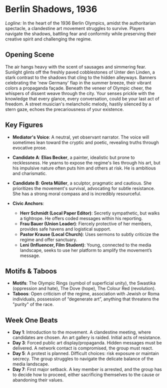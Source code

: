 # Berlin Shadows, 1936

*Logline:* In the heart of the 1936 Berlin Olympics, amidst the authoritarian spectacle, a clandestine art movement struggles to survive. Players navigate the shadows, battling fear and conformity while preserving their creative spirit and challenging the regime.

## Opening Scene

The air hangs heavy with the scent of sausages and simmering fear. Sunlight glints off the freshly paved cobblestones of Unter den Linden, a stark contrast to the shadows that cling to the hidden alleyways. Banners celebrating the 'new Germany' flap in the summer breeze, their vibrant colors a propaganda façade. Beneath the veneer of Olympic cheer, the whispers of dissent weave through the city. Your senses prickle with the knowledge that every glance, every conversation, could be your last act of freedom. A street musician's melancholic melody, hastily silenced by a stern gaze, echoes the precariousness of your existence.

## Key Figures

*   **Mediator's Voice**: A neutral, yet observant narrator. The voice will sometimes lean toward the cryptic and poetic, revealing truths through evocative prose.

*   **Candidate A**: **Elias Becker**, a painter, idealistic but prone to recklessness. He yearns to expose the regime's lies through his art, but his impulsive nature often puts him and others at risk. He is ambitious and charismatic.

*   **Candidate B**: **Greta Müller**, a sculptor, pragmatic and cautious. She prioritizes the movement's survival, advocating for subtle resistance. She has a strong moral compass and is incredibly resourceful.

*   **Civic Anchors**:
    *   **Herr Schmidt (Local Paper Editor)**: Secretly sympathetic, but walks a tightrope. He offers coded messages within his reporting.
    *   **Frau Bauer (Union Leader)**: Fiercely protective of her members, provides safe havens and logistical support.
    *   **Pastor Krause (Local Church)**: Uses sermons to subtly criticize the regime and offer sanctuary.
    *   **Leni (Influencer, Film Student)**: Young, connected to the media landscape, seeks to use her platform to amplify the movement’s message.

## Motifs & Taboos

*   **Motifs**: The Olympic Rings (symbol of superficial unity), the Swastika (oppression and hate), The Dove (hope), The Colour Red (revolution).
*   **Taboos**: Open criticism of the regime, association with Jewish or Roma individuals, possession of “degenerate art”, anything that threatens the "purity" of the race.

## Week One Beats

*   **Day 1**: Introduction to the movement. A clandestine meeting, where candidates are chosen. An art gallery is raided. Initial acts of resistance.
*   **Day 3**: Forced public art display/propaganda. Hidden messages must be delivered. A network contact is compromised, the group must react.
*   **Day 5**: A protest is planned. Difficult choices: risk exposure or maintain secrecy. The group struggles to navigate the delicate balance of the media landscape.
*   **Day 7**: First major setback. A key member is arrested, and the group has to decide how to proceed, either sacrificing themselves to the cause or abandoning their values.



